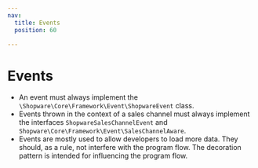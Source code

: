 ```yaml
---
nav:
  title: Events
  position: 60

---
```


# Events

* An event must always implement the `\Shopware\Core\Framework\Event\ShopwareEvent` class.
* Events thrown in the context of a sales channel must always implement the interfaces `ShopwareSalesChannelEvent` and `Shopware\Core\Framework\Event\SalesChannelAware`.
* Events are mostly used to allow developers to load more data. They should, as a rule, not interfere with the program flow. The decoration pattern is intended for influencing the program flow.
